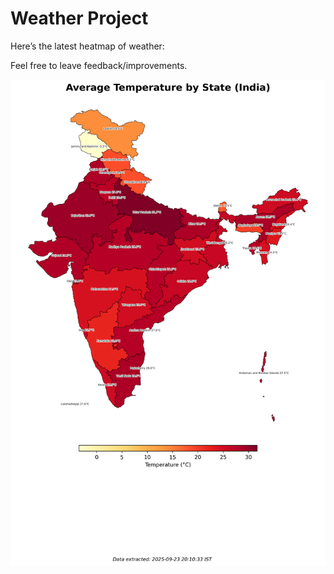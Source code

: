 # Weather Project

Here’s the latest heatmap of weather:

Feel free to leave feedback/improvements.

![India Heatmap](docs/assets/india_heatmap.png?v=D2B163)
